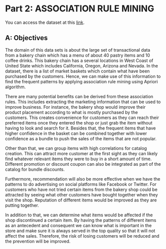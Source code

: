 # Part 2: ASSOCIATION RULE MINING

You can access the dataset at this [link](https://wiki.csc.calpoly.edu/datasets/wiki/ExtendedBakery).

## A: Objectives

The domain of this data sets is about the large set of transactional data from a bakery chain which has a menu of about 40 pastry items and 10 coffee drinks. This bakery chain has a several locations in West Coast of United State which includes California, Oregon, Arizona and Nevada. In the dataset, there is a list of market baskets which contain what have been purchased by the customers. Hence, we can make use of this information to find the frequent patterns by applying association rule mining using Apriori algorithm. 

There are many potential benefits can be derived from these association rules. This includes extracting the marketing information that can be used to improve business. For instance, the bakery shop would improve their product placement according to what is mostly purchased by the customers. This creates convenience for customers as they can reach their preferred items once they entered the shop or just grab the item without having to look and search for it. Besides that, the frequent items that have higher confidence in the basket can be combined together with lower confidence as a bundle to push the sales of the items that are not popular. 

Other than that, we can group items with high correlations for catalog creation. This can attract more customer at the first sight as they can likely find whatever relevant items they were to buy in a short amount of time. Different promotion or discount coupon can also be integrated as part of the catalog for bundle discounts.  

Furthermore, recommendation will also be more effective when we have the patterns to do advertising on social platforms like Facebook or Twitter. For customers who have not tried certain items from the bakery shop could be attracted by seeing what other customers have bought together when they visit the shop. Reputation of different items would be improved as they are putting together. 

In addition to that, we can determine what items would be affected if the shop discontinued a certain item. By having the patterns of different items as an antecedent and consequent we can know what is important in the store and make sure it is always served in the top quality so that it will not affect the sales. Therefore, the risk of losing customers will be reduced and the prevention will be improved. 
